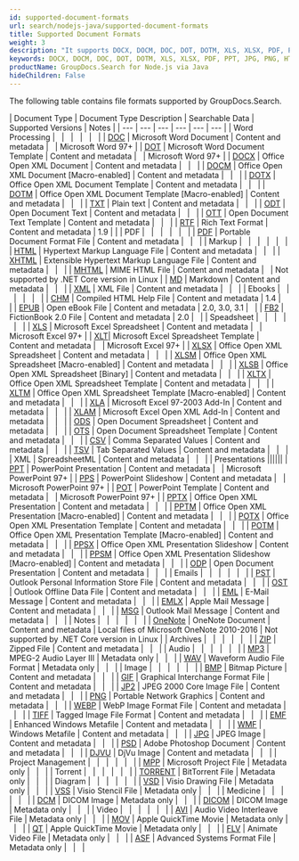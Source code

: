 ```yaml
---
id: supported-document-formats
url: search/nodejs-java/supported-document-formats
title: Supported Document Formats
weight: 3
description: "It supports DOCX, DOCM, DOC, DOT, DOTM, XLS, XLSX, PDF, PPT, JPG, PNG, HTML, EML and many more"
keywords: DOCX, DOCM, DOC, DOT, DOTM, XLS, XLSX, PDF, PPT, JPG, PNG, HTML, EML
productName: GroupDocs.Search for Node.js via Java
hideChildren: False
---
```

The following table contains file formats supported by GroupDocs.Search.

| Document Type | Document Type Description | Searchable Data | Supported Versions | Notes |
| --- | --- | --- | --- | --- | --- |
| Word Processing |   |   |   |   |   |
| [DOC](https://docs.fileformat.com/word-processing/doc/) | Microsoft Word Document | Content and metadata |   | Microsoft Word 97+ |
| [DOT](https://docs.fileformat.com/word-processing/dot/) | Microsoft Word Document Template | Content and metadata |   | Microsoft Word 97+ |
| [DOCX](https://docs.fileformat.com/word-processing/docx/) | Office Open XML Document | Content and metadata |   |   |
| [DOCM](https://docs.fileformat.com/word-processing/docm/) | Office Open XML Document \[Macro-enabled\] | Content and metadata |   |   |
| [DOTX](https://docs.fileformat.com/word-processing/dotx/) | Office Open XML Document Template | Content and metadata |   |   |
| [DOTM](https://docs.fileformat.com/word-processing/dotm/) | Office Open XML Document Template \[Macro-enabled\] | Content and metadata |   |   |
| [TXT](https://docs.fileformat.com/word-processing/txt/) | Plain text | Content and metadata |   |   |
| [ODT](https://docs.fileformat.com/word-processing/odt/) | Open Document Text | Content and metadata |   |   |
| [OTT](https://docs.fileformat.com/word-processing/ott/) | Open Document Text Template | Content and metadata |   |   |
| [RTF](https://docs.fileformat.com/word-processing/rtf/) | Rich Text Format | Content and metadata | 1.9 |  |
| PDF |   |   |   |   |   |
| [PDF](https://docs.fileformat.com/pdf/) | Portable Document Format File | Content and metadata |   |   |
| Markup |   |   |   |   |   |
| [HTML](https://docs.fileformat.com/web/html/) | Hypertext Markup Language File | Content and metadata |   |   |
| [XHTML](https://docs.fileformat.com/web/xhtml/) | Extensible Hypertext Markup Language File | Content and metadata |   |   |
| [MHTML](https://docs.fileformat.com/web/mhtml/) | MIME HTML File | Content and metadata |   | Not supported by .NET Core version in Linux |
| [MD](https://docs.fileformat.com/word-processing/md/) | Markdown | Content and metadata |   |   |
| [XML](https://docs.fileformat.com/web/xml/) | XML File | Content and metadata |   |   |
| Ebooks |   |   |   |   |   |
| [CHM](https://docs.fileformat.com/web/chm/) | Compiled HTML Help File | Content and metadata | 1.4 |   |
| [EPUB](https://docs.fileformat.com/ebook/epub/) | Open eBook File | Content and metadata | 2.0, 3.0, 3.1 |   |
| [FB2](https://docs.fileformat.com/ebook/fb2/) | FictionBook 2.0 File | Content and metadata | 2.0 |   |
| Speadsheet |   |   |   |   |   |
| [XLS](https://docs.fileformat.com/spreadsheet/xls/) | Microsoft Excel Spreadsheet | Content and metadata |   | Microsoft Excel 97+ |
| [XLT](https://docs.fileformat.com/spreadsheet/xlt/)| Microsoft Excel Spreadsheet Template | Content and metadata |   | Microsoft Excel 97+ |
| [XLSX](https://docs.fileformat.com/spreadsheet/xlsx/) | Office Open XML Spreadsheet | Content and metadata |   |   |
| [XLSM](https://docs.fileformat.com/spreadsheet/xlsm/) | Office Open XML Spreadsheet \[Macro-enabled\] | Content and metadata |   |   |
| [XLSB](https://docs.fileformat.com/spreadsheet/xlsb/) | Office Open XML Spreadsheet \[Binary\] | Content and metadata |   |   |
| [XLTX](https://docs.fileformat.com/spreadsheet/xltx/) | Office Open XML Spreadsheet Template | Content and metadata |   |   |
| [XLTM](https://docs.fileformat.com/spreadsheet/xltm/) | Office Open XML Spreadsheet Template \[Macro-enabled\] | Content and metadata |   |   |
| [XLA](https://docs.fileformat.com/spreadsheet/xla/) | Microsoft Excel 97-2003 Add-In | Content and metadata |   |   |
| [XLAM](https://docs.fileformat.com/spreadsheet/xlam/) | Microsoft Excel Open XML Add-In | Content and metadata |   |   |
| [ODS](https://docs.fileformat.com/spreadsheet/ods/) | Open Document Spreadsheet | Content and metadata |   |   |
| [OTS](https://docs.fileformat.com/spreadsheet/ots/) | Open Document Spreadsheet Template | Content and metadata |   |   |
| [CSV](https://docs.fileformat.com/spreadsheet/csv/) | Comma Separated Values | Content and metadata |   |   |
| [TSV](https://docs.fileformat.com/spreadsheet/tsv/) | Tab Separated Values | Content and metadata |   |   |
| XML | SpreadsheetML | Content and metadata |   |   |
| Presentations ||||||
| [PPT](https://docs.fileformat.com/presentation/ppt/) | PowerPoint Presentation | Content and metadata |   | Microsoft PowerPoint 97+ |
| [PPS](https://docs.fileformat.com/presentation/pps/) | PowerPoint Slideshow | Content and metadata |   | Microsoft PowerPoint 97+ |
| [POT](https://docs.fileformat.com/presentation/pot/) | PowerPoint Template | Content and metadata |   | Microsoft PowerPoint 97+ |
| [PPTX](https://docs.fileformat.com/presentation/pptx/) | Office Open XML Presentation | Content and metadata |   |   |
| [PPTM](https://docs.fileformat.com/presentation/pptm/) | Office Open XML Presentation \[Macro-enabled\] | Content and metadata |   |   |
| [POTX](https://docs.fileformat.com/presentation/potx/)  | Office Open XML Presentation Template | Content and metadata |   |   |
| [POTM](https://docs.fileformat.com/presentation/potm/) | Office Open XML Presentation Template \[Macro-enabled\] | Content and metadata |   |   |
| [PPSX](https://docs.fileformat.com/presentation/ppsx/) | Office Open XML Presentation Slideshow | Content and metadata |   |   |
| [PPSM](https://docs.fileformat.com/presentation/ppsm/) | Office Open XML Presentation Slideshow \[Macro-enabled\] | Content and metadata |   |   |
| [ODP](https://docs.fileformat.com/presentation/odp/) | Open Document Presentation | Content and metadata |   |   |
| Emails |   |   |   |   |   |
| [PST](https://docs.fileformat.com/email/pst/) | Outlook Personal Information Store File | Content and metadata |   |   |
| [OST](https://docs.fileformat.com/email/ost/) | Outlook Offline Data File | Content and metadata |   |   |
| [EML](https://docs.fileformat.com/email/eml/) | E-Mail Message | Content and metadata |   |   |
| [EMLX](https://docs.fileformat.com/email/emlx/) | Apple Mail Message | Content and metadata |   |   |
| [MSG](https://docs.fileformat.com/email/msg/) | Outlook Mail Message | Content and metadata |   |   |
| Notes |   |   |   |   |   |
| [OneNote](https://docs.fileformat.com/note-taking/one/) | OneNote Document | Content and metadata | Local files of Microsoft OneNote 2010-2016 | Not supported by .NET Core version in Linux |
| Archives |   |   |   |   |   |
| [ZIP](https://docs.fileformat.com/compression/zip/) | Zipped File | Content and metadata |   |   |
| Audio |   |   |   |   |   |
| [MP3](https://docs.fileformat.com/audio/mp3/) | MPEG-2 Audio Layer III | Metadata only |   |   |
| [WAV](https://docs.fileformat.com/audio/wav/) | Waveform Audio File Format | Metadata only |   |   |
| Image |   |   |   |   |   |
| [BMP](https://docs.fileformat.com/image/bmp/) | Bitmap Picture | Content and metadata |   |   |
| [GIF](https://docs.fileformat.com/image/gif/) | Graphical Interchange Format File | Content and metadata |   |   |
| [JP2](https://docs.fileformat.com/image/jp2/) | JPEG 2000 Core Image File | Content and metadata |   |   |
| [PNG](https://docs.fileformat.com/image/png/) | Portable Network Graphics | Content and metadata |   |   |
| [WEBP](https://docs.fileformat.com/image/webp/) | WebP Image Format File | Content and metadata |   |   |
| [TIFF](https://docs.fileformat.com/image/tiff/) | Tagged Image File Format | Content and metadata |   |   |
| [EMF](https://docs.fileformat.com/image/emf/) | Enhanced Windows Metafile | Content and metadata |   |   |
| [WMF](https://docs.fileformat.com/image/wmf/) | Windows Metafile | Content and metadata |   |   |
| [JPG](https://docs.fileformat.com/image/jpeg/) | JPEG Image | Content and metadata |   |   |
| [PSD](https://docs.fileformat.com/image/psd/) | Adobe Photoshop Document | Content and metadata |   |   |
| [DJVU](https://docs.fileformat.com/image/djvu/) | DjVu Image | Content and metadata |   |   |
| Project Management |   |   |   |   |   |
| [MPP](https://docs.fileformat.com/project-management/mpp/) | Microsoft Project File | Metadata only |   |   |
| Torrent |   |   |   |   |   |
| [TORRENT](https://docs.fileformat.com/misc/torrent/) | BitTorrent File | Metadata only |   |   |
| Diagram |   |   |   |   |   |
| [VSD](https://docs.fileformat.com/image/vsd/) | Visio Drawing File | Metadata only |   |   |
| [VSS](https://docs.fileformat.com/image/vss/) | Visio Stencil File | Metadata only |   |   |
| Medicine |   |   |   |   |   |
| [DCM](https://docs.fileformat.com/image/dcm/) | DICOM Image | Metadata only |   |   |
| [DICOM](https://docs.fileformat.com/image/dcm/) | DICOM Image | Metadata only |   |   |
| Video |   |   |   |   |   |
| [AVI](https://docs.fileformat.com/video/avi/) | Audio Video Interleave File | Metadata only |   |   |
| [MOV](https://docs.fileformat.com/video/mov/) | Apple QuickTime Movie | Metadata only |   |   |
| [QT](https://docs.fileformat.com/video/qt/) | Apple QuickTime Movie | Metadata only |   |   |
| [FLV](https://docs.fileformat.com/video/flv/) | Animate Video File | Metadata only |   |   |
| [ASF](https://docs.fileformat.com/video/wmv/) | Advanced Systems Format File | Metadata only |   |   |
